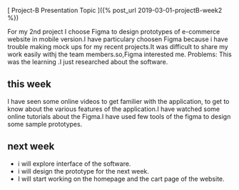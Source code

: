 [ Project-B Presentation Topic ]({% post_url 2019-03-01-projectB-week2 %})

For my 2nd project I choose Figma to design prototypes of e-commerce website in mobile version.I have particulary choosen Figma because i have trouble making mock ups for my recent projects.It was difficult to share my work easily withj the team members.so,Figma interested me.
Problems:
This was the learning .I just researched about the software.
## this week
I have seen some online videos to get familier with the application, to get to know about the various features of the application.I have watched some online tutorials about the Figma.I have used few tools of the figma to design some sample prototypes.
## next week
* i will explore interface of the software.
* i will design the prototype for the next week.
* I will start working on the homepage and the cart page of the website.
